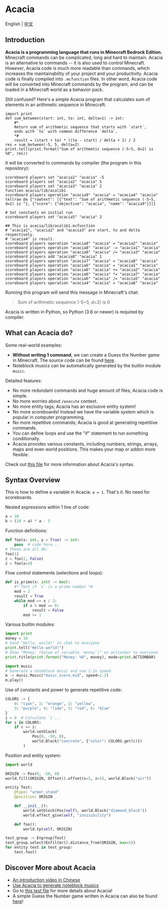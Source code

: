 # Acacia
English | [中文](README_cn.md)

## Introduction
**Acacia is a programming language that runs in Minecraft Bedrock Edition.**
Minecraft commands can be complicated, long and hard to maintain.
Acacia is an alternative to commands -- it is also used to control Minecraft.
*However*, Acacia code is much more readable than commands, which increases the maintainability of your project and your productivity.
Acacia code is finally compiled into `.mcfunction` files.
In other word, Acacia code will be converted into Minecraft commands by the program, and can be loaded in a Minecraft world as a behavior pack.

Still confused? Here's a simple Acacia program that calculates sum of elements in an arithmetic sequence in Minecraft:
```
import print
def sum_between(start: int, to: int, delta=1) -> int:
    #*
    Return sum of arithmetic sequence that starts with `start`,
    ends with `to` with common difference `delta`.
    *#
    result = (start + to) * ((to - start) / delta + 1) / 2
res = sum_between(-5, 5, delta=2)
print.tell(print.format("Sum of arithmetic sequence (-5~5, d=2) is %0", res))
```
It will be converted to commands by compiler (the program in this repository):
```mcfunction
scoreboard players set "acacia1" "acacia" -5
scoreboard players set "acacia2" "acacia" 5
scoreboard players set "acacia3" "acacia" 2
function acacia/lib/acalib1
scoreboard players operation "acacia9" "acacia" = "acacia4" "acacia"
tellraw @a {"rawtext": [{"text": "Sum of arithmetic sequence (-5~5, d=2) is "}, {"score": {"objective": "acacia", "name": "acacia9"}}]}
```
```mcfunction
# Set constants on initial run
scoreboard players set "acacia5" "acacia" 2
```
```mcfunction
## This is acacia/lib/acalib1.mcfunction
# "acacia1", "acacia2" and "acacia3" are start, to and delta respectively.
# "acacia4" is result.
scoreboard players operation "acacia8" "acacia" = "acacia2" "acacia"
scoreboard players operation "acacia8" "acacia" -= "acacia1" "acacia"
scoreboard players operation "acacia8" "acacia" /= "acacia3" "acacia"
scoreboard players add "acacia8" "acacia" 1
scoreboard players operation "acacia7" "acacia" = "acacia8" "acacia"
scoreboard players operation "acacia6" "acacia" = "acacia1" "acacia"
scoreboard players operation "acacia6" "acacia" += "acacia2" "acacia"
scoreboard players operation "acacia6" "acacia" *= "acacia7" "acacia"
scoreboard players operation "acacia6" "acacia" /= "acacia5" "acacia"
scoreboard players operation "acacia4" "acacia" = "acacia6" "acacia"
```
Running this program will send this message in Minecraft's chat:
> Sum of arithmetic sequence (-5~5, d=2) is 0

Acacia is written in Python, so Python (3.6 or newer) is required by compiler.

## What can Acacia do?
Some real-world examples:
- **Without writing 1 command**, we can create a Guess the Number game in Minecraft.
  The source code can be found [here](test/demo/numguess.aca).
- Noteblock musics can be automatically generated by the builtin module `music`.

Detailed features:
- No more redundant commands and huge amount of files; Acacia code is simple.
- No more worries about `/execute` context.
- No more entity tags; Acacia has an exclusive entity system!
- No more scoreboards! Instead we have the variable system which is popular in computer programming.
- No more repetitive commands; Acacia is good at generating repetitive commands.
- You can define loops and use the "if" statement to run something conditionally.
- Acacia provides various constants, including numbers, strings, arrays, maps and even world positions.
  This makes your map or addon more flexible.

Check out [this file](test/brief.aca) for more information about Acacia's syntax.

## Syntax Overview
This is how to define a variable in Acacia: `a = 1`. That's it.
No need for scoreboards.

Nested expressions within 1 line of code:
```python
a = 10
b = (10 + a) * a - 5
```

Function definitions:
```python
def foo(x: int, y = True) -> int:
    pass  # code here...
# These are all OK:
foo(1)
z = foo(2, False)
z = foo(x=3)
```

Flow control statements (selections and loops):
```python
def is_prime(x: int) -> bool:
    #* Test if `x` is a prime number *#
    mod = 2
    result = True
    while mod <= x / 2:
        if x % mod == 0:
            result = False
        mod += 1
```

Various builtin modules:
```python
import print
money = 10
# Send "Hello, world!" in chat to everyone
print.tell("Hello world!")
# Show "Money: (Value of variable `money`)" on actionbar to everyone
print.title(print.format("Money: %0", money), mode=print.ACTIONBAR)
```
```python
import music
# Generate a noteblock music and use 1.2x speed.
m -> music.Music("music_score.mid", speed=1.2)
m.play()
```

Use of constants and power to generate repetitive code:
```python
COLORS -> {
    0: "cyan", 1: "orange", 2: "yellow",
    3: "purple", 4: "lime", 5: "red", 6: "blue"
}
i = 0  # Calculate `i`...
for c in COLORS:
    if c == i:
        world.setblock(
            Pos(0, -50, 0),
            world.Block("concrete", {"color": COLORS.get(c)})
        )
```

Position and entity system:
```python
import world

ORIGIN -> Pos(0, -50, 0)
world.fill(ORIGIN, Offset().offset(x=5, z=5), world.Block("air"))

entity Test:
    @type: "armor_stand"
    @position: ORIGIN

    def __init__():
        world.setblock(Pos(self), world.Block("diamond_block"))
        world.effect_give(self, "invisibility")

    def foo():
        world.tp(self, ORIGIN)

test_group -> Engroup(Test)
test_group.select(Enfilter().distance_from(ORIGIN, max=5))
for entity test in test_group:
    test.foo()
```

## Discover More about Acacia
- [An introduction video in Chinese](https://www.bilibili.com/video/BV1uR4y167w9)
- [Use Acacia to generate noteblock musics](https://www.bilibili.com/video/BV1f24y1L7DB)
- Go to [this test file](test/brief.aca) for more details about Acacia!
- A simple Guess the Number game written in Acacia can also be found [here](test/demo/numguess.aca)!
